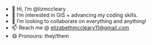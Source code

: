 - 👋 Hi, I’m @lizmccleary
- 👀 I’m interested in GIS + advancing my coding skills.  
- 💞️ I’m looking to collaborate on everything and anything! 
- 📫 Reach me @ elizabethmccleary11@gmail.com 
- 😄 Pronouns: they/them

<!---
lizmccleary/lizmccleary is a ✨ special ✨ repository because its `README.md` (this file) appears on your GitHub profile.
You can click the Preview link to take a look at your changes.
--->
